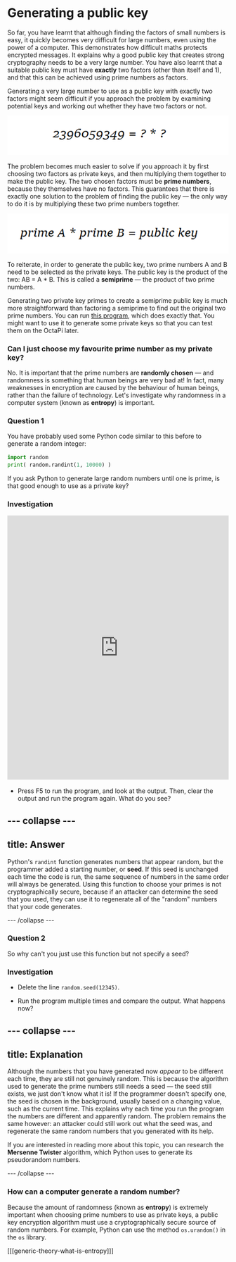# Generating a public key

So far, you have learnt that although finding the factors of small numbers is easy, it quickly becomes very difficult for large numbers, even using the power of a computer. This demonstrates how difficult maths protects encrypted messages. It explains why a good public key that creates strong cryptography needs to be a very large number. You have also learnt that a suitable public key must have __exactly__ two factors (other than itself and 1), and that this can be achieved using prime numbers as factors.

Generating a very large number to use as a public key with exactly two factors might seem difficult if you approach the problem by examining potential keys and working out whether they have two factors or not.

![How not to do it](images/how-not-to-do-it.png)

The problem becomes much easier to solve if you approach it by first choosing two factors as private keys, and then multiplying them together to make the public key. The two chosen factors must be **prime numbers**, because they themselves have no factors. This guarantees that there is exactly one solution to the problem of finding the public key — the only way to do it is by multiplying these two prime numbers together.

![Creating a public key](images/creating-public-key.png)

To reiterate, in order to generate the public key, two prime numbers A and B need to be selected as the private keys. The public key is the product of the two: AB = A * B. This is called a **semiprime** — the product of two prime numbers.

Generating two private key primes to create a semiprime public key is much more straightforward than factoring a semiprime to find out the original two prime numbers. You can run [this program](resources/semi_prime_standalone.py), which does exactly that. You might want to use it to generate some private keys so that you can test them on the OctaPi later.

### Can I just choose my favourite prime number as my private key?

No. It is important that the prime numbers are __randomly chosen__ — and randomness is something that human beings are very bad at! In fact, many weaknesses in encryption are caused by the behaviour of human beings, rather than the failure of technology. Let's investigate why randomness in a computer system (known as **entropy**) is important.

### Question 1

You have probably used some Python code similar to this before to generate a random integer:

```python
import random
print( random.randint(1, 10000) )
```

If you ask Python to generate large random numbers until one is prime, is that good enough to use as a private key?

### Investigation

<iframe src="https://trinket.io/embed/python/cb4e94f1b4" width="100%" height="600" frameborder="0" marginwidth="0" marginheight="0" allowfullscreen></iframe>

- Press F5 to run the program, and look at the output. Then, clear the output and run the program again. What do you see?

--- collapse ---
---
title: Answer
---

Python's `randint` function generates numbers that appear random, but the programmer added a starting number, or **seed**. If this seed is unchanged each time the code is run, the same sequence of numbers in the same order will always be generated. Using this function to choose your primes is not cryptographically secure, because if an attacker can determine the seed that you used, they can use it to regenerate all of the "random" numbers that your code generates.

--- /collapse ---


### Question 2

So why can't you just use this function but not specify a seed?

### Investigation

- Delete the line `random.seed(12345)`.

- Run the program multiple times and compare the output. What happens now?

--- collapse ---
---
title: Explanation
---
Although the numbers that you have generated now _appear_ to be different each time, they are still not genuinely random. This is because the algorithm used to generate the prime numbers still needs a seed — the seed still exists, we just don't know what it is! If the programmer doesn't specify one, the seed is chosen in the background, usually based on a changing value, such as the current time. This explains why each time you run the program the numbers are different and apparently random. The problem remains the same however: an attacker could still work out what the seed was, and regenerate the same random numbers that you generated with its help.

If you are interested in reading more about this topic, you can research the **Mersenne Twister** algorithm, which Python uses to generate its pseudorandom numbers.

--- /collapse ---

### How can a computer generate a random number?

Because the amount of randomness (known as **entropy**) is extremely important when choosing prime numbers to use as private keys, a public key encryption algorithm must use a cryptographically secure source of random numbers. For example, Python can use the method `os.urandom()` in the `os` library.

[[[generic-theory-what-is-entropy]]]
